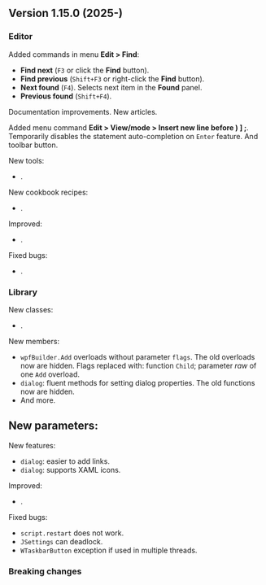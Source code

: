 ## Version 1.15.0 (2025-)

### Editor

Added commands in menu **Edit > Find**:
- **Find next** (`F3` or click the **Find** button).
- **Find previous** (`Shift+F3` or right-click the **Find** button).
- **Next found** (`F4`). Selects next item in the **Found** panel.
- **Previous found** (`Shift+F4`).

Documentation improvements. New articles.

Added menu command **Edit > View/mode > Insert new line before ) ] ;**. Temporarily disables the statement auto-completion on `Enter` feature. And toolbar button.

New tools:
- .

New cookbook recipes:
- .

Improved:
- .

Fixed bugs:
- .

### Library
New classes:
- .

New members:
- `wpfBuilder.Add` overloads without parameter `flags`. The old overloads now are hidden. Flags replaced with: function `Child`; parameter *raw* of one `Add` overload.
- `dialog`: fluent methods for setting dialog properties. The old functions now are hidden.
- And more.

New parameters:
- 

New features:
- `dialog`: easier to add links.
- `dialog`: supports XAML icons.

Improved:
- .

Fixed bugs:
- `script.restart` does not work.
- `JSettings` can deadlock.
- `WTaskbarButton` exception if used in multiple threads.

### Breaking changes
